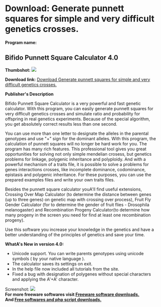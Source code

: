 # Download: Generate punnett squares for simple and very difficult genetics crosses.

**Program name:**

## Bifido Punnett Square Calculator 4.0

  
**Thumbshot:** ![](http://www.freewarefiles.com/screenshot/bfpscalc_md.jpg)   
  
**Download link:** [Download Generate punnett squares for simple and very difficult genetics crosses.](http://freesoftwares.boysofts.com/Bifido-Punnett-Square-Calculator_program_98742.html)  
  


**Publisher's Description**  
  


Bifido Punnett Square Calculator is a very powerful and fast genetic calculator. With this program, you can easily generate punnett squares for very difficult genetics crosses and simulate ratio and probability for offspring in real genetics experiments. Because of the special algorithm, you get absolutely correct results less than one second. 

You can use more than one letter to designate the alleles in the parental genotypes and use "+" sign for the dominant alleles. With this program, the calculation of punnett squares will no longer be hard work for you. The program has many rich features. This professional tool gives you great opportunities for solving not only simple mendelian crosess, but genetics problems for linkage, polygenic inheritance and polyploidy. And with a powerful mechanism of a traits file, it is possible to solve a problems for genes interactions crosses, like incomplete dominance, codominance, epistasis and polygenic inheritance. For these purposes, you can use the prepared examples files and write your own traits files. 

Besides the punnett square calculator youA'll find useful extensions, Crossing Over Map Calculator (to determine the distance between genes (up to three genes) on genetic map with crossing over process), Fruit Fly Gender Calculator (for to determine the gender of fruit flies - Drosophila melanogaster) and Recombination Progeny Calculator(to determine how many progeny in the screen you need for find at least one recombination progeny). 

Use this software you increase your knowledge in the genetics and have a better understanding of the principles of genetics and save your time.

**WhatA's New in version 4.0:**

  * Unicode support. You can write parents genotypes using unicode symbols ( by your native language ). 
  * The calculator saves its settings on exit. 
  * In the help file now included all tutorials from the site. 
  * Fixed a bug with designation of polygenes without special characters and applying the A'+A' character. 

  
  
Screenshot: ![](http://www.freewarefiles.com/screenshot/bfpscalc.jpg)   
**For more freeware softwares visit [Freeware software downloads.](http://freesoftwares.boysofts.com/)**   
**And [Free softwares and php script downloads.](http://www.boysofts.com/)**
